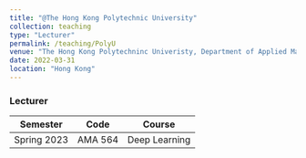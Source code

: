 ```yaml
---
title: "@The Hong Kong Polytechnic University"
collection: teaching
type: "Lecturer"
permalink: /teaching/PolyU
venue: "The Hong Kong Polytechninc Univeristy, Department of Applied Mathematics"
date: 2022-03-31
location: "Hong Kong"
---
```


### Lecturer	 

| Semester       | Code      |     Course                                                   |
| --------       | ------    | ------------------------------------------------------------ |
| Spring 2023    | AMA 564   | Deep Learning                                                |


